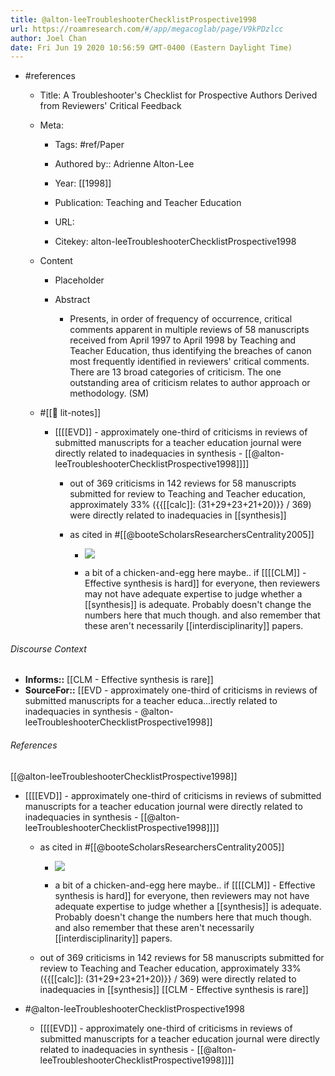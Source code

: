 ```yaml
---
title: @alton-leeTroubleshooterChecklistProspective1998
url: https://roamresearch.com/#/app/megacoglab/page/V9kPDzlcc
author: Joel Chan
date: Fri Jun 19 2020 10:56:59 GMT-0400 (Eastern Daylight Time)
---
```


- #references

    - Title: A Troubleshooter's Checklist for Prospective Authors Derived from Reviewers' Critical Feedback

    - Meta:

        - Tags: #ref/Paper

        - Authored by::  Adrienne Alton-Lee

        - Year: [[1998]]

        - Publication: Teaching and Teacher Education

        - URL:

        - Citekey: alton-leeTroubleshooterChecklistProspective1998

    - Content

        - Placeholder

        - Abstract

            - Presents, in order of frequency of occurrence, critical comments apparent in multiple reviews of 58 manuscripts received from April 1997 to April 1998 by Teaching and Teacher Education, thus identifying the breaches of canon most frequently identified in reviewers' critical comments. There are 13 broad categories of criticism. The one outstanding area of criticism relates to author approach or methodology. (SM)

    - #[[📝 lit-notes]]

        - [[[[EVD]] - approximately one-third of criticisms in reviews of submitted manuscripts for a teacher education journal were directly related to inadequacies in synthesis - [[@alton-leeTroubleshooterChecklistProspective1998]]]]

            - out of 369 criticisms in 142 reviews for 58 manuscripts submitted for review to Teaching and Teacher education, approximately 33% ({{[[calc]]: (31+29+23+21+20)}} / 369) were directly related to inadequacies in [[synthesis]]

            - as cited in #[[@booteScholarsResearchersCentrality2005]]

                - ![](https://firebasestorage.googleapis.com/v0/b/firescript-577a2.appspot.com/o/imgs%2Fapp%2Fmegacoglab%2FNbJN82GKeI.png?alt=media&token=94bb3cf6-b064-4fe9-a64b-7b03468bd692)

                - a bit of a chicken-and-egg here maybe.. if [[[[CLM]] - Effective synthesis is hard]] for everyone, then reviewers may not have adequate expertise to judge whether a [[synthesis]] is adequate. Probably doesn't change the numbers here that much though. and also remember that these aren't necessarily [[interdisciplinarity]] papers.

###### Discourse Context

- **Informs::** [[CLM - Effective synthesis is rare]]
- **SourceFor::** [[EVD - approximately one-third of criticisms in reviews of submitted manuscripts for a teacher educa...irectly related to inadequacies in synthesis - @alton-leeTroubleshooterChecklistProspective1998]]

###### References

[[@alton-leeTroubleshooterChecklistProspective1998]]

- [[[[EVD]] - approximately one-third of criticisms in reviews of submitted manuscripts for a teacher education journal were directly related to inadequacies in synthesis - [[@alton-leeTroubleshooterChecklistProspective1998]]]]

    - as cited in #[[@booteScholarsResearchersCentrality2005]]

        - ![](https://firebasestorage.googleapis.com/v0/b/firescript-577a2.appspot.com/o/imgs%2Fapp%2Fmegacoglab%2FNbJN82GKeI.png?alt=media&token=94bb3cf6-b064-4fe9-a64b-7b03468bd692)

        - a bit of a chicken-and-egg here maybe.. if [[[[CLM]] - Effective synthesis is hard]] for everyone, then reviewers may not have adequate expertise to judge whether a [[synthesis]] is adequate. Probably doesn't change the numbers here that much though. and also remember that these aren't necessarily [[interdisciplinarity]] papers.

    - out of 369 criticisms in 142 reviews for 58 manuscripts submitted for review to Teaching and Teacher education, approximately 33% ({{[[calc]]: (31+29+23+21+20)}} / 369) were directly related to inadequacies in [[synthesis]]
[[CLM - Effective synthesis is rare]]

- #@alton-leeTroubleshooterChecklistProspective1998

    - [[[[EVD]] - approximately one-third of criticisms in reviews of submitted manuscripts for a teacher education journal were directly related to inadequacies in synthesis - [[@alton-leeTroubleshooterChecklistProspective1998]]]]
